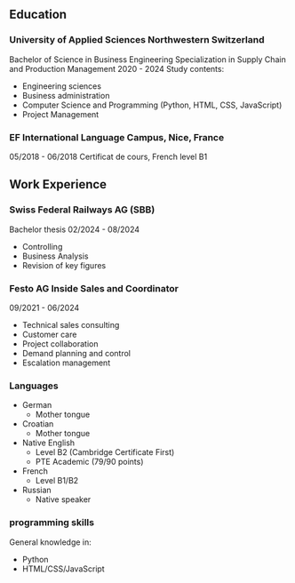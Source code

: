## Education
### University of Applied Sciences Northwestern Switzerland
Bachelor of Science in Business Engineering
Specialization in Supply Chain and Production Management
2020 - 2024
Study contents:
- Engineering sciences
- Business administration
- Computer Science and Programming (Python, HTML, CSS, JavaScript)
- Project Management

### EF International Language Campus, Nice, France
05/2018 - 06/2018
Certificat de cours, French level B1

## Work Experience
### Swiss Federal Railways AG (SBB) 
Bachelor thesis
02/2024 - 08/2024
- Controlling
- Business Analysis
- Revision of key figures

### Festo AG Inside Sales and Coordinator
09/2021 - 06/2024
- Technical sales consulting
- Customer care
- Project collaboration
- Demand planning and control
- Escalation management

### Languages
- German 
  - Mother tongue
- Croatian
  - Mother tongue
- Native English 
  - Level B2 (Cambridge Certificate First)
  - PTE Academic (79/90 points)
- French
  - Level B1/B2
- Russian
  - Native speaker

### programming skills
General knowledge in:
- Python 
- HTML/CSS/JavaScript
